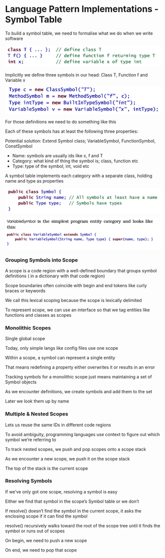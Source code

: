 # Language Pattern Implementations - Symbol Table

To build a symbol table, we need to formalise what we do when we write software

![Untitled](Language%20Pattern%20Implementations%20-%20Symbol%20Table%20d4479ce197b345f79349991b5866c64b/Untitled.png)

Implicitly we define three symbols in our head: Class T, Function f and Variable x

![Untitled](Language%20Pattern%20Implementations%20-%20Symbol%20Table%20d4479ce197b345f79349991b5866c64b/Untitled%201.png)

For those definitions we need to do something like this

Each of these symbols has at least the following three properties:

Potential solution: Extend Symbol class; VariableSymbol, FunctionSymbol, ConstSymbol

- Name: symbols are usually ids like x, f and T
- Category: what kind of thing the symbol is; class, function etc
- Type: type of the symbol, int, void etc

A symbol table implements each category with a separate class, holding name and type as properties

![Untitled](Language%20Pattern%20Implementations%20-%20Symbol%20Table%20d4479ce197b345f79349991b5866c64b/Untitled%202.png)

![Untitled](Language%20Pattern%20Implementations%20-%20Symbol%20Table%20d4479ce197b345f79349991b5866c64b/Untitled%203.png)

### Grouping Symbols into Scope

A scope is a code region with a well-defined boundary that groups symbol definitions ( in a dictionary with that code region)

Scope boundaries often coincide with begin and end tokens like curly braces or keywords

We call this lexical scoping because the scope is lexically delimited

To represent scope, we can use an interface so that we tag entities like functions and classes as scopes

### Monolithic Scopes

Single global scope

Today, only simple langs like config files use one scope

Within a scope, a symbol can represent a single entity

That means redefining a property either overwrites it or results in an error

Tracking symbols for a monolithic scope just means maintaining a set of Symbol objects

As we encounter definitions, we create symbols and add them to the set

Later we look them up by name 

### Multiple & Nested Scopes

Lets us reuse the same IDs in different code regions

To avoid ambiguity, programming languages use context to figure out which symbol we’re referring to

To track nested scopes, we push and pop scopes onto a scope stack

As we encounter a new scope, we push it on the scope stack

The top of the stack is the current scope

### Resolving Symbols

If we’ve only got one scope, resolving a symbol is easy

Either we find that symbol in the scope’s Symbol table or we don’t

If resolve() doesn’t find the symbol in the current scope, it asks the enclosing scope if it can find the symbol

resolve() recursively walks toward the root of the scope tree until it finds the symbol or runs out of scopes

On begin, we need to push a new scope

On end, we need to pop that scope